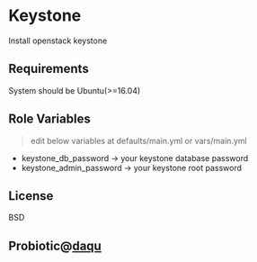 Keystone
=========

Install openstack keystone

Requirements
------------

System should be Ubuntu(>=16.04)

Role Variables
--------------

> edit below variables at defaults/main.yml or vars/main.yml

- keystone_db_password → your keystone database password
- keystone_admin_password → your keystone root password

License
-------

BSD

Probiotic@[daqu](https://github.com/Daqu)
------------------
